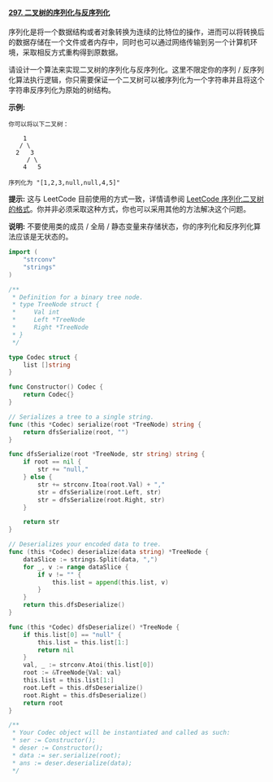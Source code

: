 #### [297. 二叉树的序列化与反序列化](https://leetcode-cn.com/problems/serialize-and-deserialize-binary-tree/)

序列化是将一个数据结构或者对象转换为连续的比特位的操作，进而可以将转换后的数据存储在一个文件或者内存中，同时也可以通过网络传输到另一个计算机环境，采取相反方式重构得到原数据。

请设计一个算法来实现二叉树的序列化与反序列化。这里不限定你的序列 / 反序列化算法执行逻辑，你只需要保证一个二叉树可以被序列化为一个字符串并且将这个字符串反序列化为原始的树结构。

**示例:** 

```
你可以将以下二叉树：

    1
   / \
  2   3
     / \
    4   5

序列化为 "[1,2,3,null,null,4,5]"
```

**提示:** 这与 LeetCode 目前使用的方式一致，详情请参阅 [LeetCode 序列化二叉树的格式](https://leetcode-cn.com/faq/#binary-tree)。你并非必须采取这种方式，你也可以采用其他的方法解决这个问题。

**说明:** 不要使用类的成员 / 全局 / 静态变量来存储状态，你的序列化和反序列化算法应该是无状态的。

```go
import (
	"strconv"
	"strings"
)

/**
 * Definition for a binary tree node.
 * type TreeNode struct {
 *     Val int
 *     Left *TreeNode
 *     Right *TreeNode
 * }
 */

type Codec struct {
	list []string
}

func Constructor() Codec {
	return Codec{}
}

// Serializes a tree to a single string.
func (this *Codec) serialize(root *TreeNode) string {
	return dfsSerialize(root, "")
}

func dfsSerialize(root *TreeNode, str string) string {
	if root == nil {
		str += "null,"
	} else {
		str += strconv.Itoa(root.Val) + ","
		str = dfsSerialize(root.Left, str)
		str = dfsSerialize(root.Right, str)
	}

	return str
}

// Deserializes your encoded data to tree.
func (this *Codec) deserialize(data string) *TreeNode {
	dataSlice := strings.Split(data, ",")
	for _, v := range dataSlice {
		if v != "" {
			this.list = append(this.list, v)
		}
	}
	return this.dfsDeserialize()
}

func (this *Codec) dfsDeserialize() *TreeNode {
    if this.list[0] == "null" {
        this.list = this.list[1:]
        return nil
    }
	val, _ := strconv.Atoi(this.list[0])
	root := &TreeNode{Val: val}
	this.list = this.list[1:]
	root.Left = this.dfsDeserialize()
	root.Right = this.dfsDeserialize()
	return root
}

/**
 * Your Codec object will be instantiated and called as such:
 * ser := Constructor();
 * deser := Constructor();
 * data := ser.serialize(root);
 * ans := deser.deserialize(data);
 */
```

